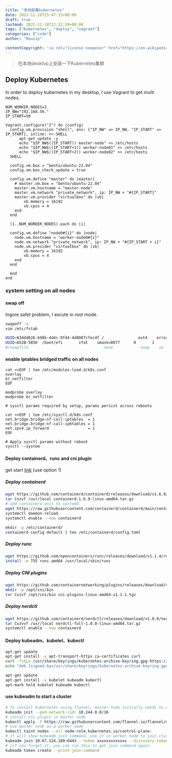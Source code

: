 ```yaml
---
title: "本地部署kubernetes"
date: 2022-11-26T15:47:15+08:00
draft: true
lastmod: 2022-12-18T22:32:59+08:00
tags: ["Kubernetes", "deploy", "vagrant"]
categories: ["code"]
author: "Rouzip"

contentCopyright: '<a rel="license noopener" href="https://en.wikipedia.org/wiki/Wikipedia:Text_of_Creative_Commons_Attribution-ShareAlike_3.0_Unported_License" target="_blank">Creative Commons Attribution-ShareAlike License</a>'
---
```


> 在本地desktop上安装一下Kubernetes集群

<!--more-->

## Deploy Kubernetes

In order to deploy kubernetes in my desktop, I use Vagrant to get multi nodes.

```vagrantFile
NUM_WORKER_NODES=2
IP_NW="192.168.56."
IP_START=50

Vagrant.configure("2") do |config|
  config.vm.provision "shell", env: {"IP_NW" => IP_NW, "IP_START" => IP_START}, inline: <<-SHELL
      apt-get update -y
      echo "$IP_NW$((IP_START)) master-node" >> /etc/hosts
      echo "$IP_NW$((IP_START+1)) worker-node01" >> /etc/hosts
      echo "$IP_NW$((IP_START+2)) worker-node02" >> /etc/hosts
  SHELL

  config.vm.box = "bento/ubuntu-22.04"
  config.vm.box_check_update = true

  config.vm.define "master" do |master|
    # master.vm.box = "bento/ubuntu-22.04"
    master.vm.hostname = "master-node"
    master.vm.network "private_network", ip: IP_NW + "#{IP_START}"
    master.vm.provider "virtualbox" do |vb|
        vb.memory = 16192
        vb.cpus = 4
    end
  end

  (1..NUM_WORKER_NODES).each do |i|

  config.vm.define "node0#{i}" do |node|
    node.vm.hostname = "worker-node0#{i}"
    node.vm.network "private_network", ip: IP_NW + "#{IP_START + i}"
    node.vm.provider "virtualbox" do |vb|
        vb.memory = 16192
        vb.cpus = 4
    end
  end

  end
end
```

### system setting on all nodes

#### swap off

Ingore safet problem, I excute in root mode.

```bash
swapoff -a
vim /etc/fstab

UUID=634dd626-b98b-4d4c-9f44-4d8007cfec4f /               ext4    errors=remount-ro 0       1
UUID=A52B-5B50  /boot/efi       vfat    umask=0077      0       1
#/swapfile                                 none            swap    sw              0       0
```

#### enable iptables bridged traffic on all nodes

```shell
cat <<EOF | tee /etc/modules-load.d/k8s.conf
overlay
br_netfilter
EOF

modprobe overlay
modprobe br_netfilter

# sysctl params required by setup, params persist across reboots

cat <<EOF | tee /etc/sysctl.d/k8s.conf
net.bridge.bridge-nf-call-iptables  = 1
net.bridge.bridge-nf-call-ip6tables = 1
net.ipv4.ip_forward                 = 1
EOF

# Apply sysctl params without reboot
sysctl --system
```

#### Deploy containerd、runc and cni plugin

get start [link](https://github.com/containerd/containerd/blob/main/docs/getting-started.md) (use option 1)

##### Deploy containerd

```bash
wget https://github.com/containerd/containerd/releases/download/v1.6.9/containerd-1.6.9-linux-amd64.tar.gz
tar Cxzvf /usr/local containerd-1.6.9-linux-amd64.tar.gz
# add containerd unit to systemd
wget https://raw.githubusercontent.com/containerd/containerd/main/containerd.service > /usr/local/lib/systemd/system/containerd.service
systemctl daemon-reload
systemctl enable --now containerd

mkdir -p /etc/containerd/
containerd config default | tee /etc/containerd/config.toml
```

##### Deploy runc

```bash
wget https://github.com/opencontainers/runc/releases/download/v1.1.4/runc.amd64
install -m 755 runc.amd64 /usr/local/sbin/runc
```

##### Deploy CNI plugins

```bash
wget https://github.com/containernetworking/plugins/releases/download/v1.1.1/cni-plugins-linux-amd64-v1.1.1.tgz
mkdir -p /opt/cni/bin
tar Cxzvf /opt/cni/bin cni-plugins-linux-amd64-v1.1.1.tgz
```

##### Deploy nerdctl

```bash
wget https://github.com/containerd/nerdctl/releases/download/v1.0.0/nerdctl-full-1.0.0-linux-amd64.tar.gz
tar Cxzvvf /usr/local nerdctl-full-1.0.0-linux-amd64.tar.gz
systemctl enable --now containerd
```

#### Deploy kubeadm、kubelet、kubectl

```bash
apt-get update
apt-get install -y apt-transport-https ca-certificates curl
curl -fsSLo /usr/share/keyrings/kubernetes-archive-keyring.gpg https://packages.cloud.google.com/apt/doc/apt-key.gpg
echo "deb [signed-by=/usr/share/keyrings/kubernetes-archive-keyring.gpg] https://apt.kubernetes.io/ kubernetes-xenial main" | sudo tee /etc/apt/sources.list.d/kubernetes.list

apt-get update
apt-get install -y kubelet kubeadm kubectl
apt-mark hold kubelet kubeadm kubectl
```

#### use kubeadm to start a cluster

```bash
# To install kubernetes using flannel, master node initially needs to run:
kubeadm init --pod-network-cidr 10.244.0.0/16
# install cni plugin in master node
kubectl apply -f https://raw.githubusercontent.com/flannel-io/flannel/master/Documentation/kube-flannel.yml
# use master node as a worker node
kubectl taint nodes --all node-role.kubernetes.io/control-plane-
# it will show kubeadm join command, use it in worker node to join cluster
kubeadm join 10.67.124.180:6443 --token xxxxxxxxxxxxx --discovery-token-ca-cert-hash sha256:xxxxxxxxxxxxxxxxxxxxxxxxxxxxxxxxxxxxxxxxxxxxxxxxxxxxxxxxxxxxxxxxx
# (if you forget it, you can run this to get join command again
kubeadm token create --print-join-command
```
